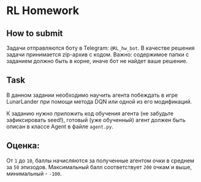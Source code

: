 # RL Homework

## How to submit
Задачи отправляются боту в Telegram: `@RL_hw_bot`. В качестве решения задачи принимается zip-архив с кодом. Важно: содержимое папки с заданием должно быть в корне, иначе бот не найдет ваше решение.

## Task
В данном задании необходимо научить агента побеждать в игре LunarLander при помощи метода DQN или одной из его модификаций.

К заданию нужно приложить код обучения агента (не забудьте зафиксировать seed!), готовый (уже обученный) агент должен быть описан в классе Agent в файле `agent.py`.

## Оценка:
От `1` до `10`, баллы начисляются за полученные агентом очки в среднем за `50` эпизодов. Максимальный балл соответствует `200` очкам и выше, минимальный - `-100`.